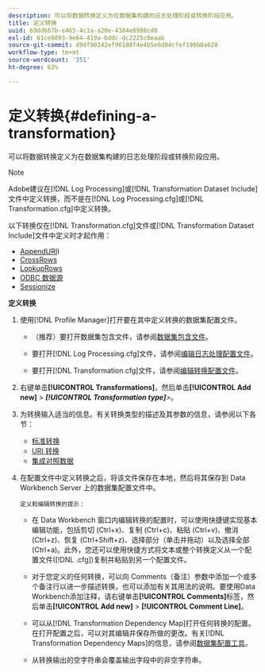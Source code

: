 ```yaml
---
description: 可以将数据转换定义为在数据集构建的日志处理阶段或转换阶段应用。
title: 定义转换
uuid: 69dd667b-e465-4c1a-a20e-4384e8988cd0
exl-id: 61ce8093-9e64-419a-bddc-dc2225c0eaab
source-git-commit: d9df90242ef96188f4e4b5e6d04cfef196b0a628
workflow-type: tm+mt
source-wordcount: '351'
ht-degree: 63%

---
```


# 定义转换{#defining-a-transformation}

可以将数据转换定义为在数据集构建的日志处理阶段或转换阶段应用。

>[!NOTE]
>
>Adobe建议在[!DNL Log Processing]或[!DNL Transformation Dataset Include]文件中定义转换，而不是在[!DNL Log Processing.cfg]或[!DNL Transformation.cfg]中定义转换。

以下转换仅在[!DNL Transformation.cfg]文件或[!DNL Transformation Dataset Include]文件中定义时才起作用：

* [AppendURI](../../../home/c-dataset-const-proc/c-data-trans/c-transf-types/c-uri-transf/c-appenduri.md#concept-a0df05dd958645bf8219fc7b0b675ee4)I
* [CrossRows](../../../home/c-dataset-const-proc/c-data-trans/c-transf-types/c-standard-transf/c-crossrows.md#concept-fcace08804f54db397ed631cc13ff4f2)
* [LookupRows](../../../home/c-dataset-const-proc/c-data-trans/c-transf-types/c-standard-transf/c-lookuprows.md#concept-4bd9a1f13ee243e592a6a0008053134f)
* [ODBC 数据源](../../../home/c-dataset-const-proc/c-log-proc-config-file/c-odbc-data-sources.md#concept-5f2cf635081d44beab826ef5ec8cf4e3)
* [Sessionize](../../../home/c-dataset-const-proc/c-data-trans/c-transf-types/c-standard-transf/c-sessionize.md#concept-b1af95c8cba34b248f86de883d914bc0)

**定义转换**

1. 使用[!DNL Profile Manager]打开要在其中定义转换的数据集配置文件。

   * （推荐）要打开数据集包含文件，请参阅[数据集包含文件](../../../home/c-dataset-const-proc/c-dataset-inc-files/c-abt-dataset-inc-files.md)。
   * 要打开[!DNL Log Processing.cfg]文件，请参阅[编辑日志处理配置文件](../../../home/c-dataset-const-proc/c-log-proc-config-file/t-edit-log-proc-config-file.md#task-6a2fa1b735cb4eefad730f0a3a7858e5)。

   * 要打开[!DNL Transformation.cfg]文件，请参阅[编辑转换配置文件](../../../home/c-dataset-const-proc/c-trans-config-file/t-edit-trans-config-file.md#task-cfef4142c1bf4437a669d1fdc75cabbc)。

1. 右键单击&#x200B;**[!UICONTROL Transformations]**，然后单击&#x200B;**[!UICONTROL Add new]** > ***[!UICONTROL Transformation type]**>*。
1. 为转换输入适当的信息。有关转换类型的描述及其参数的信息，请参阅以下各节：

   * [标准转换](../../../home/c-dataset-const-proc/c-data-trans/c-transf-types/c-standard-transf/c-standard-transf.md#concept-25f4bdbf8fe74c4aaeb2fcd226243886)
   * [URI 转换](../../../home/c-dataset-const-proc/c-data-trans/c-transf-types/c-uri-transf/c-uri-transf.md#concept-2dfa0ffcd83d4fb69c1f42ad50dea125)
   * [集成对照数据](../../../home/c-dataset-const-proc/c-data-trans/c-int-lookup-data/c-int-lookup-data.md#concept-08ff70769a464f50ab14299a344f05c7)

1. 在配置文件中定义转换之后，将该文件保存在本地，然后将其保存到 Data Workbench Server 上的数据集配置文件中。

       定义和编辑转换的提示：
   
   * 在 Data Workbench 窗口内编辑转换的配置时，可以使用快捷键实现基本编辑功能，包括剪切 (Ctrl+x)、复制 (Ctrl+c)、粘贴 (Ctrl+v)、撤消 (Ctrl+z)、恢复 (Ctrl+Shift+z)、选择部分（单击并拖动）以及选择全部 (Ctrl+a)。此外，您还可以使用快捷方式将文本或整个转换定义从一个配置文件([!DNL .cfg])复制并粘贴到另一个配置文件。
   * 对于您定义的任何转换，可以向 Comments（备注）参数中添加一个或多个备注行以进一步描述转换，也可以添加有关其用法的说明。要使用Data Workbench添加注释，请右键单击&#x200B;**[!UICONTROL Comments]**&#x200B;标签，然后单击&#x200B;**[!UICONTROL Add new]** > **[!UICONTROL Comment Line]**。

   * 可以从[!DNL Transformation Dependency Map]打开任何转换的配置。 在打开配置之后，可以对其编辑并保存所做的更改。有关[!DNL Transformation Dependency Maps]的信息，请参阅[数据集配置工具](../../../home/c-dataset-const-proc/c-dataset-config-tools/c-dataset-config-tools.md#concept-6e058b7691834cf79dcfd1573f78d4f5)。

   * 从转换输出的空字符串会覆盖输出字段中的非空字符串。
